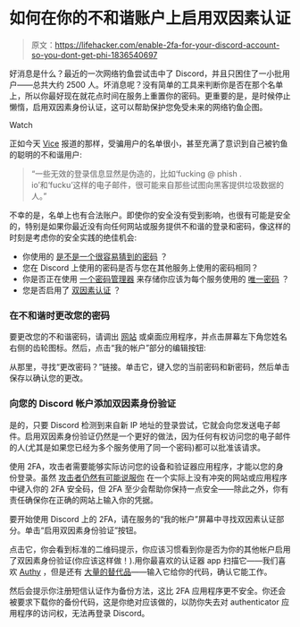 # 如何在你的不和谐账户上启用双因素认证

> 原文：<https://lifehacker.com/enable-2fa-for-your-discord-account-so-you-dont-get-phi-1836540697>

好消息是什么？最近的一次网络钓鱼尝试击中了 Discord，并且只困住了一小批用户——总共大约 2500 人。坏消息呢？没有简单的工具来判断你是否在那个名单上，所以你最好现在就花点时间在服务上重置你的密码。更重要的是，是时候停止懒惰，启用双因素身份认证，这可以帮助保护您免受未来的网络钓鱼企图。

Watch

正如今天 [Vice](https://www.vice.com/en_us/article/evye3a/hackers-publish-list-of-discord-email-addresses-passwords-login-credentials?utm_source=mbtwitter) 报道的那样，受骗用户的名单很小，甚至充满了意识到自己被钓鱼的聪明的不和谐用户:

> “一些无效的登录信息显然是伪造的，比如‘fucking @ phish . io’和‘fucku’这样的电子邮件，很可能来自那些试图向黑客提供垃圾数据的人。”

不幸的是，名单上也有合法账户。即使你的安全没有受到影响，也很有可能是安全的，特别是如果你最近没有向任何网站或服务提供不和谐的登录和密码，像这样的时刻是考虑你的安全实践的绝佳机会:

*   你使用的 [是不是一个很容易猜到的密码](https://lifehacker.com/instead-of-changing-your-passwords-upgrade-them-1836182279) ？
*   您在 Discord 上使用的密码是否与您在其他服务上使用的密码相同？
*   你是否正在使用 [一个密码管理器](https://lifehacker.com/the-five-best-password-managers-5529133) 来存储你应该为每个服务使用的 [唯一密码](https://lifehacker.com/how-to-create-secure-passwords-that-arent-impossible-to-1825048324) ？
*   您是否启用了 [双因素认证](https://lifehacker.com/two-factor-authentication-isnt-enough-to-keep-your-acco-1827867557) ？

### 在不和谐时更改您的密码

要更改您的不和谐密码，请调出 [网站](https://discordapp.com/activity) 或桌面应用程序，并点击屏幕左下角您姓名右侧的齿轮图标。然后，点击“我的帐户”部分的编辑按钮:

从那里，寻找“更改密码？”链接。单击它，键入您的当前密码和新密码，然后单击保存以确认您的更改。

### 向您的 Discord 帐户添加双因素身份验证

是的，只要 Discord 检测到来自新 IP 地址的登录尝试，它就会向您发送电子邮件。启用双因素身份验证仍然是一个更好的做法，因为任何有权访问您的电子邮件的人(尤其是如果您已经为多个服务使用了同一个密码)都可以批准该请求。

使用 2FA，攻击者需要能够实际访问您的设备和验证器应用程序，才能以您的身份登录。虽然 [攻击者仍然有可能说服你](https://www.allthingsauth.com/2018/04/05/totp-way-more-secure-than-sms-but-more-annoying-than-push/#vulnerabletophishingandmitmattacks) 在一个实际上没有冲突的网站或应用程序中键入你的 2FA 安全码，但 2FA 至少会帮助你保持一点安全——除此之外，你有责任确保你在正确的网站上输入你的凭据。

要开始使用 Discord 上的 2FA，请在服务的“我的帐户”屏幕中寻找双因素认证部分。单击“启用双因素身份验证”按钮。

点击它，你会看到标准的二维码提示，你应该习惯看到你是否为你的其他帐户启用了双因素身份验证(你应该这样做！).用你最喜欢的认证器 app 扫描它——我们喜欢 [Authy](https://authy.com/) ，但是还有 [大量的替代品](https://lifehacker.com/two-factor-authentication-isnt-enough-to-keep-your-acco-1827867557)——输入它给你的代码，确认它能工作。

然后会提示你注册短信认证作为备份方法，这比 2FA 应用程序更不安全。你还会被要求下载你的备份代码，这是你绝对应该做的，以防你失去对 authenticator 应用程序的访问权，无法再登录 Discord。